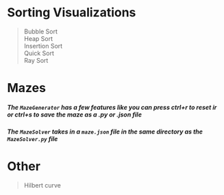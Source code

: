 # Sorting Visualizations

> Bubble Sort  
> Heap Sort  
> Insertion Sort  
> Quick Sort  
> Ray Sort  

# Mazes

##### The `MazeGenerator` has a few features like you can press ctrl+r to reset ir or ctrl+s to save the maze as a .py or .json file
##### The `MazeSolver` takes in a `maze.json` file in the same directory as the `MazeSolver.py` file 

# Other
> Hilbert curve  
